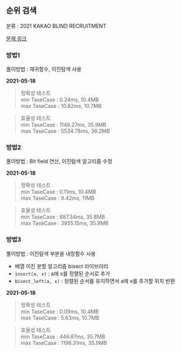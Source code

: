 ## 순위 검색

분류 : 2021 KAKAO BLIND RECRUITMENT

[문제 링크](https://programmers.co.kr/learn/courses/30/lessons/72412#)

### 방법1

풀이방법 : 재귀함수, 이진탐색 사용

**2021-05-18**

> 정확성 테스트  
> min TaseCase : 0.24ms, 10.4MB  
> max TaseCase : 10.82ms, 10.7MB  

> 효율성 테스트  
> min TaseCase : 1146.27ms, 35.9MB  
> max TaseCase : 5534.78ms, 36.2MB  

### 방법2

풀이방법 : Bit field 연산, 이진탐색 알고리즘 수정

**2021-05-18**

> 정확성 테스트  
> min TaseCase : 0.11ms, 10.4MB  
> max TaseCase : 9.42ms, 11MB  

> 효율성 테스트  
> min TaseCase : 887.34ms, 35.8MB  
> max TaseCase : 3955.15ms, 35.9MB  

### 방법3

풀이방법 : 이진탐색 부분을 내장함수 사용  

- 배열 이진 분할 알고리즘 bisect 라이브러리
- `insort(a, x)` : a에 x를 정렬된 순서로 추가
- `bisect_left(a, x)` : 정렬된 순서를 유지하면서 a에 x를 추가할 위치 반환 

**2021-05-18**

> 정확성 테스트  
> min TaseCase : 0.09ms, 10.4MB  
> max TaseCase : 5.63ms, 10.7MB  

> 효율성 테스트  
> min TaseCase : 446.87ms, 35.7MB  
> max TaseCase : 1198.31ms, 35.9MB  